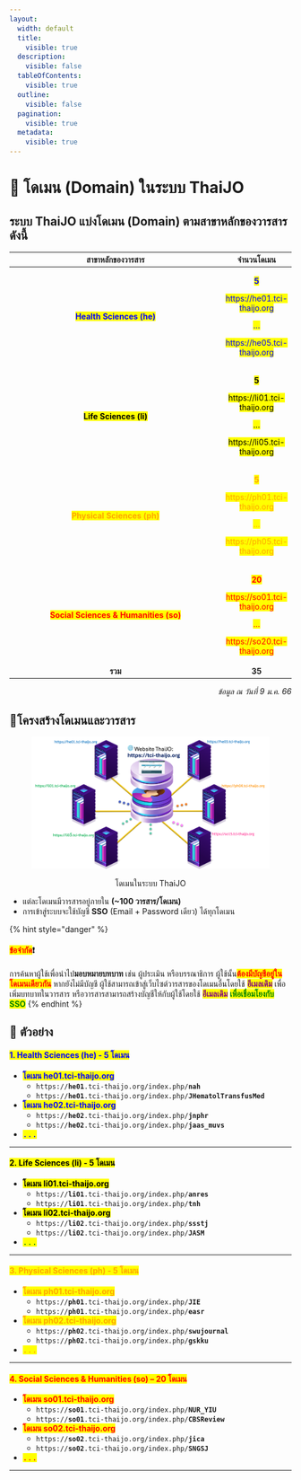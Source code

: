 ```yaml
---
layout:
  width: default
  title:
    visible: true
  description:
    visible: false
  tableOfContents:
    visible: true
  outline:
    visible: false
  pagination:
    visible: true
  metadata:
    visible: true
---
```


# 📡 โดเมน (Domain) ในระบบ ThaiJO

## ระบบ ThaiJO แบ่งโดเมน (Domain) ตามสาขาหลักของวารสาร ดังนี้

<table data-full-width="true"><thead><tr><th width="389.711181640625" align="center">สาขาหลักของวารสาร</th><th align="center">จำนวนโดเมน</th></tr></thead><tbody><tr><td align="center"><mark style="color:blue;"><strong>Health Sciences (he)</strong></mark></td><td align="center"><p><mark style="color:blue;"><strong>5</strong></mark></p><p><mark style="color:blue;">https://he01.tci-thaijo.org</mark></p><p><mark style="color:blue;">…</mark></p><p><mark style="color:blue;">https://he05.tci-thaijo.org</mark></p></td></tr><tr><td align="center"><mark style="color:$success;"><strong>Life Sciences (li)</strong></mark></td><td align="center"><p><mark style="color:$success;"><strong>5</strong></mark></p><p><mark style="color:$success;">https://li01.tci-thaijo.org</mark></p><p><mark style="color:$success;">…</mark></p><p><mark style="color:$success;">https://li05.tci-thaijo.org</mark></p></td></tr><tr><td align="center"><mark style="color:orange;"><strong>Physical Sciences (ph)</strong></mark></td><td align="center"><p><mark style="color:orange;"><strong>5</strong></mark></p><p><mark style="color:orange;">https://ph01.tci-thaijo.org</mark></p><p><mark style="color:orange;">…</mark></p><p><mark style="color:orange;">https://ph05.tci-thaijo.org</mark></p></td></tr><tr><td align="center"><mark style="color:red;"><strong>Social Sciences &#x26; Humanities (so)</strong></mark></td><td align="center"><p><mark style="color:red;"><strong>20</strong></mark></p><p><mark style="color:red;">https://so01.tci-thaijo.org</mark></p><p><mark style="color:red;">…</mark></p><p><mark style="color:red;">https://so20.tci-thaijo.org</mark></p></td></tr><tr><td align="center"><strong>รวม</strong></td><td align="center"><strong>35</strong></td></tr></tbody></table>

<p align="right"><em>ข้อมูล ณ วันที่ 9 ม.ค. 66</em></p>

## 📍**โครงสร้างโดเมนและวารสาร**

<figure><img src="../.gitbook/assets/Pic-Domain.png" alt="โดเมนในระบบ ThaiJO"><figcaption><p align="center">โดเมนในระบบ ThaiJO</p></figcaption></figure>

* แต่ละโดเมนมีวารสารอยู่ภายใน **(\~100 วารสาร/โดเมน)**
* การเข้าสู่ระบบจะใช้บัญชี **SSO** (Email + Password เดียว) ได้ทุกโดเมน

{% hint style="danger" %}
#### <mark style="color:red;">ข้อจำกัด</mark>❗️

การค้นหาผู้ใช้เพื่อนำไป**มอบหมายบทบาท** เช่น ผู้ประเมิน หรือบรรณาธิการ ผู้ใช้นั้น<mark style="color:red;">**ต้องมีบัญชีอยู่ในโดเมนเดียวกัน**</mark> หากยังไม่มีบัญชี ผู้ใช้สามารถเข้าสู่เว็บไซต์วารสารของโดเมนอื่นโดยใช้ <mark style="color:purple;">**อีเมลเดิม**</mark> เพื่อเพิ่มบทบาทในวารสาร หรือวารสารสามารถสร้างบัญชีให้กับผู้ใช้โดยใช้ <mark style="color:purple;">**อีเมลเดิม**</mark> <mark style="color:green;">**เพื่อเชื่อมโยงกับ SSO**</mark>
{% endhint %}

## 🔷 ตัวอย่าง

#### <mark style="color:blue;">**1. Health Sciences (he) - 5 โดเมน**</mark>

* <mark style="color:blue;">**โดเมน he01.tci-thaijo.org**</mark>
  * `https://`**`he01`**`.tci-thaijo.org/index.php/`**`nah`**
  * `https://`**`he01`**`.tci-thaijo.org/index.php/`**`JHematolTransfusMed`**
* <mark style="color:blue;">**โดเมน he02.tci-thaijo.org**</mark>
  * `https://`**`he02`**`.tci-thaijo.org/index.php/`**`jnphr`**
  * `https://`**`he02`**`.tci-thaijo.org/index.php/`**`jaas_muvs`**
* <kbd><mark style="color:blue;">...<mark style="color:blue;"></kbd>

***

#### <mark style="color:$success;">**2. Life Sciences (li) - 5 โดเมน**</mark>

* <mark style="color:$success;">**โดเมน li01.tci-thaijo.org**</mark>
  * `https://`**`li01`**`.tci-thaijo.org/index.php/`**`anres`**
  * `https://`**`li01`**`.tci-thaijo.org/index.php/`**`tnh`**
* <mark style="color:$success;">**โดเมน li02.tci-thaijo.org**</mark>
  * `https://`**`li02`**`.tci-thaijo.org/index.php/`**`ssstj`**
  * `https://`**`li02`**`.tci-thaijo.org/index.php/`**`JASM`**
* <kbd><mark style="color:green;">...<mark style="color:green;"></kbd>

***

#### <mark style="color:orange;">**3. Physical Sciences (ph) - 5 โดเมน**</mark>

* <mark style="color:orange;">**โดเมน ph01.tci-thaijo.org**</mark>
  * `https://`**`ph01`**`.tci-thaijo.org/index.php/`**`JIE`**
  * `https://`**`ph01`**`.tci-thaijo.org/index.php/`**`easr`**
* <mark style="color:orange;">**โดเมน ph02.tci-thaijo.org**</mark>
  * `https://`**`ph02`**`.tci-thaijo.org/index.php/`**`swujournal`**
  * `https://`**`ph02`**`.tci-thaijo.org/index.php/`**`gskku`**
* <kbd><mark style="color:orange;">...<mark style="color:orange;"></kbd>

***

#### <mark style="color:red;">**4. Social Sciences & Humanities (so) – 20 โดเมน**</mark>

* <mark style="color:red;">**โดเมน so01.tci-thaijo.org**</mark>
  * `https://`**`so01`**`.tci-thaijo.org/index.php/`**`NUR_YIU`**
  * `https://`**`so01`**`.tci-thaijo.org/index.php/`**`CBSReview`**
* <mark style="color:red;">**โดเมน so02.tci-thaijo.org**</mark>
  * `https://`**`so02`**`.tci-thaijo.org/index.php/`**`jica`**
  * `https://`**`so02`**`.tci-thaijo.org/index.php/`**`SNGSJ`**
* <kbd><mark style="color:red;">...<mark style="color:red;"></kbd>

***
